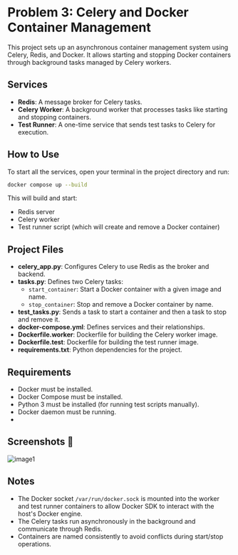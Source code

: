 # Problem 3: Celery and Docker Container Management

This project sets up an asynchronous container management system using Celery, Redis, and Docker. It allows starting and stopping Docker containers through background tasks managed by Celery workers.

## Services

- **Redis**: A message broker for Celery tasks.
- **Celery Worker**: A background worker that processes tasks like starting and stopping containers.
- **Test Runner**: A one-time service that sends test tasks to Celery for execution.

## How to Use

To start all the services, open your terminal in the project directory and run:

```bash
docker compose up --build
```

This will build and start:
- Redis server
- Celery worker
- Test runner script (which will create and remove a Docker container)

## Project Files

- **celery_app.py**: Configures Celery to use Redis as the broker and backend.
- **tasks.py**: Defines two Celery tasks:
  - `start_container`: Start a Docker container with a given image and name.
  - `stop_container`: Stop and remove a Docker container by name.
- **test_tasks.py**: Sends a task to start a container and then a task to stop and remove it.
- **docker-compose.yml**: Defines services and their relationships.
- **Dockerfile.worker**: Dockerfile for building the Celery worker image.
- **Dockerfile.test**: Dockerfile for building the test runner image.
- **requirements.txt**: Python dependencies for the project.


## Requirements

- Docker must be installed.
- Docker Compose must be installed.
- Python 3 must be installed (for running test scripts manually).
- Docker daemon must be running.
- 
## Screenshots 📸

![image1](https://github.com/faezehghiasi/Cloud-Assignment/blob/FaezehGhiasi/docker-assignment/FaezehGhiasi/Problem3_Celery_Redis/images/Pasted%20image.png?raw=true)

## Notes

- The Docker socket `/var/run/docker.sock` is mounted into the worker and test runner containers to allow Docker SDK to interact with the host's Docker engine.
- The Celery tasks run asynchronously in the background and communicate through Redis.
- Containers are named consistently to avoid conflicts during start/stop operations.




